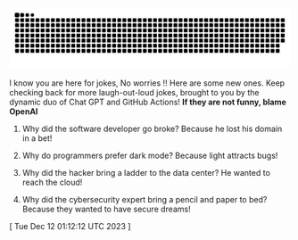 <picture>
  <source media="(prefers-color-scheme: dark)" srcset="https://raw.githubusercontent.com/platane/platane/output/github-contribution-grid-snake-dark.svg">
  <source media="(prefers-color-scheme: light)" srcset="https://raw.githubusercontent.com/platane/platane/output/github-contribution-grid-snake.svg">
  <img alt="github contribution grid snake animation" src="https://raw.githubusercontent.com/platane/platane/output/github-contribution-grid-snake.svg">
</picture>


I know you are here for jokes, No worries !!
Here are some new ones. Keep checking back for more laugh-out-loud jokes, brought to you by the dynamic duo of Chat GPT and GitHub Actions! __If they are not funny, blame OpenAI__
 
1. Why did the software developer go broke? Because he lost his domain in a bet!

2. Why do programmers prefer dark mode? Because light attracts bugs!

3. Why did the hacker bring a ladder to the data center? He wanted to reach the cloud!

4. Why did the cybersecurity expert bring a pencil and paper to bed? Because they wanted to have secure dreams!
 
[ 
Tue Dec 12 01:12:12 UTC 2023
 ]
